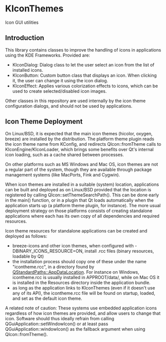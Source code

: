 # KIconThemes

Icon GUI utilities

## Introduction

This library contains classes to improve the handling of icons
in applications using the KDE Frameworks. Provided are:

- KIconDialog: Dialog class to let the user select an icon
    from the list of installed icons.
- KIconButton: Custom button class that displays an icon.
    When clicking it, the user can change it using the icon dialog.
- KIconEffect: Applies various colorization effects to icons,
    which can be used to create selected/disabled icon images.

Other classes in this repository are used internally by the icon
theme configuration dialogs, and should not be used by applications.

## Icon Theme Deployment

On Linux/BSD, it is expected that the main icon themes (hicolor, oxygen, breeze)
are installed by the distribution. The platform theme plugin reads the icon
theme name from KConfig, and redirects QIcon::fromTheme calls to KIconEngine/KIconLoader,
which brings some benefits over Qt's internal icon loading, such as a cache shared
between processes.

On other platforms such as MS Windows and Mac OS, icon themes are not a regular part of the system,
though they are available through package management systems (like MacPorts, Fink and Cygwin).

When icon themes are installed in a suitable (system) location, applications can be built and
deployed as on Linux/BSD provided that the location is registered by calling QIcon::setThemeSearchPath().
This can be done early in the main() function, or in a plugin that Qt loads automatically when
the application starts up (a platform theme plugin, for instance).
The more usual deployment strategy on those platforms consists of creating standalone applications
where each has its own copy of all dependencies and required resources.

Icon theme resources for standalone applications can be created and deployed as follows:
- breeze-icons and other icon themes, when configured with -DBINARY\_ICONS\_RESOURCE=ON, install .rcc files (binary resources, loadable by Qt)
- the installation process should copy one of these under the name "icontheme.rcc", in
    a directory found by [QStandardPaths::AppDataLocation](http://doc.qt.io/qt-5/qstandardpaths.html#StandardLocation-enum).
    For instance on Windows, icontheme.rcc is usually installed in APPROOT/data/,
    while on Mac OS it is installed in the Resources directory inside the application bundle.
- as long as the application links to KIconThemes (even if it doesn't use any of its API),
    the icontheme.rcc file will be found on startup, loaded, and set as the default icon theme.

A related note of caution: These systems use embedded application icons regardless
of how icon themes are provided, and allow users to change that icon. Software should
thus ideally refrain from calling QGuiApplication::setWindowIcon() or at least pass
QGuiApplication::windowIcon() as the fallback argument when using QIcon::fromTheme().

